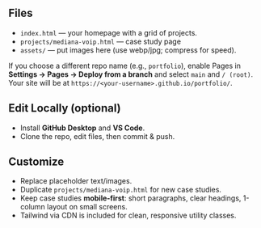 
## Files
- `index.html` — your homepage with a grid of projects.
- `projects/mediana-voip.html` —  case study page
- `assets/` — put images here (use webp/jpg; compress for speed).


If you choose a different repo name (e.g., `portfolio`), enable Pages in **Settings → Pages → Deploy from a branch** and select `main` and `/ (root)`. Your site will be at `https://<your-username>.github.io/portfolio/`.

## Edit Locally (optional)
- Install **GitHub Desktop** and **VS Code**.
- Clone the repo, edit files, then commit & push.

## Customize
- Replace placeholder text/images.
- Duplicate `projects/mediana-voip.html` for new case studies.
- Keep case studies **mobile-first**: short paragraphs, clear headings, 1-column layout on small screens.
- Tailwind via CDN is included for clean, responsive utility classes.
